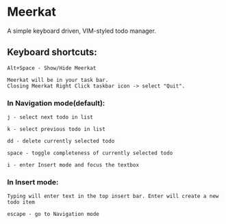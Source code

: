 # Meerkat
A simple keyboard driven, VIM-styled todo manager.

## Keyboard shortcuts:

    Alt+Space - Show/Hide Meerkat

    Meerkat will be in your task bar.
    Closing Meerkat Right Click taskbar icon -> select "Quit".

### In Navigation mode(default):

    j - select next todo in list

    k - select previous todo in list

    dd - delete currently selected todo

    space - toggle completeness of currently selected todo

    i - enter Insert mode and focus the textbox


### In Insert mode:

    Typing will enter text in the top insert bar. Enter will create a new todo item
    
    escape - go to Navigation mode
